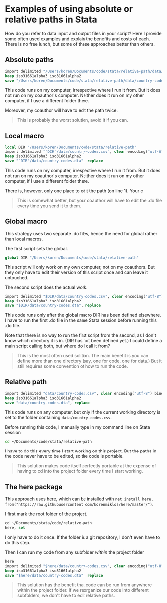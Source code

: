 # Examples of using absolute or relative paths in Stata
How do you refer to data input and output files in your script? Here I provide some often used examples and explain the benefits and costs of each. There is no free lunch, but some of these approaches better than others.

## Absolute paths
```stata
import delimited "/Users/koren/Documents/code/stata/relative-path/data/country-codes.csv", clear encoding("utf-8") bindquotes(strict)
keep iso31661alpha3 iso31661alpha2
save "/Users/koren/Documents/code/stata/relative-path/data/country-codes.dta", replace
```

This code runs on my computer, irrespective where I run it from. But it does not run on my coauthor's computer. Neither does it run on my other computer, if I use a different folder there.

Moreover, my coauthor will have to edit the path twice. 

> This is probably the worst solution, avoid it if you can.

## Local macro
```stata
local DIR "/Users/koren/Documents/code/stata/relative-path"
import delimited "`DIR'/data/country-codes.csv", clear encoding("utf-8") bindquotes(strict)
keep iso31661alpha3 iso31661alpha2
save "`DIR'/data/country-codes.dta", replace
```

This code runs on my computer, irrespective where I run it from. But it does not run on my coauthor's computer. Neither does it run on my other computer, if I use a different folder there.

There is, however, only one place to edit the path (on line 1). Your c

> This is somewhat better, but your coauthor will have to edit the .do file every time you send it to them.

## Global macro
This strategy uses two separate .do files, hence the need for global rather than local macros.

The first script sets the global.
```stata
global DIR "/Users/koren/Documents/code/stata/relative-path"
```
This script will only work on my own computer, not on my coauthors. But they only have to edit their version of this script once and can leave it untouched.


The second script does the actual work.
```stata
import delimited "$DIR/data/country-codes.csv", clear encoding("utf-8") bindquotes(strict)
keep iso31661alpha3 iso31661alpha2
save "$DIR/data/country-codes.dta", replace
```

This code runs only after the global macro DIR has been defined elsewhere. I have to run the first .do file in the same Stata session before running this .do file.

Note that there is no way to run the first script from the second, as I don't know which directory it is in. (DIR has not been defined yet.) I could define a main script calling both, but where do I call it from?

> This is the most often used solition. The main benefit is you can define more than one directory (say, one for code, one for data.) But it still requires some convention of how to run the code.

## Relative path
```stata
import delimited "data/country-codes.csv", clear encoding("utf-8") bindquotes(strict)
keep iso31661alpha3 iso31661alpha2
save "data/country-codes.dta", replace
```
This code runs on any computer, but only if the current working directory is set to the folder containing `data/country-codes.csv`.

Before running this code, I manually type in my command line on Stata session
```bash
cd ~/Documents/code/stata/relative-path
```

I have to do this every time I start working on this project. But the paths in the code never have to be edited, so the code is portable.

> This solution makes code itself perfectly portable at the expense of having to cd into the project folder every time I start working.

## The here package
This approach uses [here](https://github.com/korenmiklos/here), which can be installed with `net install here, from("https://raw.githubusercontent.com/korenmiklos/here/master/")`.

I first mark the root folder of the project.
```stata
cd ~/Documents/stata/code/relative-path
here, set
```
I only have to do it once. If the folder is a git repository, I don't even have to do this step.

Then I can run my code from any subfolder *within* the project folder
```stata
here
import delimited "$here/data/country-codes.csv", clear encoding("utf-8") bindquotes(strict)
keep iso31661alpha3 iso31661alpha2
save "$here/data/country-codes.dta", replace
```

> This solution has the benefit that code can be run from anywhere within the project folder. If we reorganize our code into different subfolders, we don't have to edit relative paths.